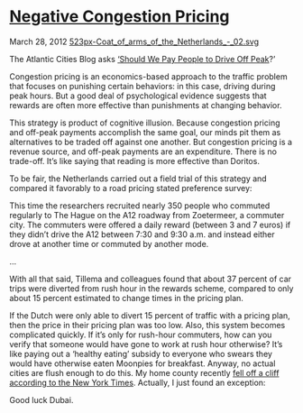 # [Negative Congestion Pricing](/2012/03/28/negative-congestion-pricing/)

March 28, 2012
[523px-Coat_of_arms_of_the_Netherlands_-_02.svg](http://priceroads.com/2012/03/28/negative-congestion-pricing/)

The Atlantic Cities Blog asks [‘Should We Pay People to Drive Off Peak](http://www.theatlanticcities.com/commute/2012/03/should-we-pay-people-drive-peak/1586/)?’

Congestion pricing is an economics-based approach to the traffic problem that focuses on punishing certain behaviors: in this case, driving during peak hours. But a good deal of psychological evidence suggests that rewards are often more effective than punishments at changing behavior.

This strategy is product of cognitive illusion. Because congestion pricing and off-peak payments accomplish the same goal, our minds pit them as alternatives to be traded off against one another. But congestion pricing is a revenue source, and off-peak payments are an expenditure. There is no trade-off. It’s like saying that reading is more effective than Doritos.

To be fair, the Netherlands carried out a field trial of this strategy and compared it favorably to a road pricing stated preference survey:

This time the researchers recruited nearly 350 people who commuted regularly to The Hague on the A12 roadway from Zoetermeer, a commuter city. The commuters were offered a daily reward (between 3 and 7 euros) if they didn’t drive the A12 between 7:30 and 9:30 a.m. and instead either drove at another time or commuted by another mode.

…

With all that said, Tillema and colleagues found that about 37 percent of car trips were diverted from rush hour in the rewards scheme, compared to only about 15 percent estimated to change times in the pricing plan.

If the Dutch were only able to divert 15 percent of traffic with a pricing plan, then the price in their pricing plan was too low. Also, this system becomes complicated quickly. If it’s only for rush-hour commuters, how can you verify that someone would have gone to work at rush hour otherwise? It’s like paying out a ‘healthy eating’ subsidy to everyone who swears they would have otherwise eaten Moonpies for breakfast. Anyway, no actual cities are flush enough to do this. My home county recently [fell off a cliff according to the New York Times](http://www.nytimes.com/2012/02/19/business/jefferson-county-ala-falls-off-the-bankruptcy-cliff.html?pagewanted=all). Actually, I just found an exception:

Good luck Dubai.


